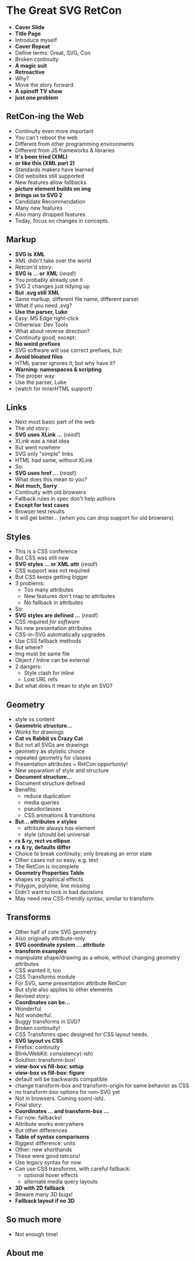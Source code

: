 # The Great SVG RetCon

- **Cover Slide**
- **Title Page**
- Introduce myself
- **Cover Repeat**
- Define terms: Great, SVG, Con
- Broken continuity
- **A magic suit**
- **Retroactive**
- Why?
- Move the story forward
- **A spinoff TV show**
- **just one problem**

## RetCon-ing the Web
- Continuity even more important
- You can't reboot the web
- Different from other programming environments
- Different from JS frameworks & libraries
- **It's been tried (XML)**
- **or like this (XML part 2)**
- Standards makers have learned
- Old websites still supported
- New features allow fallbacks
- **picture element builds on img**
- **brings us to SVG 2**
- Candidate Recommendation
- Many new features
- Also many dropped features
- Today, focus on changes in concepts.

## Markup
- **SVG is XML**
- XML didn't take over the world
- Retcon'd story:
- **SVG is ... or XML** (_read!_)
- You probably already use it
- SVG 2 changes just tidying up
- **But .svg still XML**
- Same markup, different file name, different parser
- What if you need .svg?
- **Use the parser, Luke**
- Easy: MS Edge right-click
- Otherwise: Dev Tools
- What about reverse direction?
- Continuity good, except:
- **No weird prefixes**
- SVG software will use correct prefixes, but:
- **Avoid bloated files**
- HTML parser ignores it, but why have it?
- **Warning: namespaces & scripting**
- The proper way
- Use the parser, Luke
- (watch for innerHTML support)

## Links
- Next most basic part of the web
- The old story:
- **SVG uses XLink ...** (_read!_)
- XLink was a neat idea
- But went nowhere
- SVG only "simple" links
- HTML had same, without XLink
- So:
- **SVG uses href ...** (_read!_)
- What does this mean to you?
- **Not much, Sorry**
- Continuity with old browsers
- Fallback rules in spec don't help authors
- **Except for test cases**
- Browser test results
- It will get better... (when you can drop support for old browsers)

## Styles
- This is a CSS conference
- But CSS was still new
- **SVG styles ... or XML attr** (_read!_)
- CSS support was not required
- But CSS keeps getting bigger
- 3 problems:
  - Too many attributes
  - New features don't map to attributes
  - No fallback in attributes
- So:
- **SVG styles are defined ...** (_read!_)
- CSS required _for software_
- No new presentation attributes
- CSS-in-SVG automatically upgrades
- Use CSS fallback methods
- But where?
- Img must be same file
- Object / Inline can be external
- 2 dangers:
  - Style clash for inline
  - Lost URL refs
- But what does it mean to style an SVG?

## Geometry
- style vs content
- **Geometric structure...**
- Works for drawings
- **Cat vs Rabbit vs Crazy Cat**
- But not all SVGs are drawings
- geometry as stylistic choice
- repeated geometry for classes
- Presentation attributes = RetCon opportunity!
- New separation of style and structure
- **Document structure...**
- Document structure defined
- Benefits:
  - reduce duplication
  - media queries
  - pseudoclasses
  - CSS animations & transitions
- **But… attributes ≠ styles**
  - attribute always has element
  - style (should be) universal
- **rx & ry, rect vs ellipse**
- **rx & ry, defaults differ**
- Choice to break continuity; only breaking an error state
- Other cases not so easy, e.g. text
- The RetCon is incomplete
- **Geometry Properties Table**
- shapes vs graphical effects
- Polygon, polyline, line missing
- Didn't want to lock in bad decisions
- May need new CSS-friendly syntax,
similar to transform

## Transforms
- Other half of core SVG geometry
- Also originally attribute-only
- **SVG coordinate system ... attribute**
- **transform examples**
- manipulate shape/drawing as a whole, without changing geometry attributes
- CSS wanted it, too
- CSS Transforms module
- For SVG, same presentation attribute RetCon
- But style also applies to other elements
- Revised story:
- **Coordinates can be...**
- Wonderful.
- Not wonderful.
- Buggy transforms in SVG?
- Broken continuity!
- CSS Transforms spec designed for CSS layout needs.
- **SVG layout vs CSS**
- Firefox: continuity
- Blink/WebKit: consistency(-ish)
- Solution: transform-box!
- **view-box vs fill-box: setup**
- **view-box vs fill-box: figure**
- default will be backwards compatible
- change transform-box and transform-origin for same behavior as CSS
- no transform-box options for non-SVG yet
- Not in browsers. Coming soon(-ish).
- Final story:
- **Coordinates ... and transform-box ...**
- For now: fallbacks!
- Attribute works everywhere
- But other differences
- **Table of syntax comparisons**
- Biggest difference: units
- Other: new shorthands
- These were good retcons!
- Use legacy syntax for now.
- Can use CSS transforms, with careful fallback:
  - optional hover effects
  - alternate media query layouts
- **3D with 2D fallback**
- Beware many 3D bugs!
- **Fallback layout if no 3D**

## So much more
- Not enough time!

## About me

